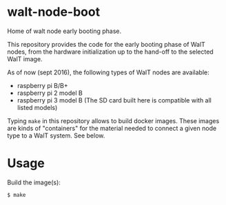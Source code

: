 walt-node-boot
==============

Home of walt node early booting phase.

This repository provides the code for the early booting phase of WalT nodes,
from the hardware initialization up to the hand-off to the selected WalT image.

As of now (sept 2016), the following types of WalT nodes are available:
* raspberry pi B/B+
* raspberry pi 2 model B
* raspberry pi 3 model B
(The SD card built here is compatible with all listed models)

Typing `make` in this repository allows to build docker images.
These images are kinds of "containers" for the material needed to
connect a given node type to a WalT system. See below.

Usage
=====

Build the image(s):
```
$ make
```

